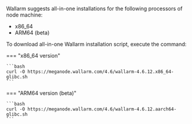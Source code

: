 Wallarm suggests all-in-one installations for the following processors of node machine:

* x86_64
* ARM64 (beta)

To download all-in-one Wallarm installation script, execute the command:

=== "x86_64 version"

    ```bash
    curl -O https://meganode.wallarm.com/4.6/wallarm-4.6.12.x86_64-glibc.sh
    ```

=== "ARM64 version (beta)"

    ```bash
    curl -O https://meganode.wallarm.com/4.6/wallarm-4.6.12.aarch64-glibc.sh
    ```